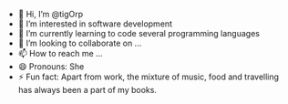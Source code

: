 - 👋 Hi, I’m @tigOrp
- 👀 I’m interested in software development
- 🌱 I’m currently learning to code several programming languages
- 💞️ I’m looking to collaborate on ...
- 📫 How to reach me ...
- 😄 Pronouns: She
- ⚡ Fun fact: Apart from work, the mixture of music, food and travelling has always been a part of my books.

<!---
tigOrp/tigOrp is a ✨ special ✨ repository because its `README.md` (this file) appears on your GitHub profile.
You can click the Preview link to take a look at your changes.
--->
